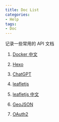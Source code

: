 ```yaml
---
title: Doc List
categories:
- Help
tags:
- Doc
---
```


记录一些常用的 API 文档  

<!-- more -->

1.  [Docker 中文](https://yeasy.gitbook.io/docker_practice/)

2.  [Hexo](https://hexo.io/zh-cn/docs/)

3.  [ChatGPT](https://zhonghui.chat/)

4.  [leafletjs](https://leafletjs.com/index.html)

5.  [leafletjs 中文](https://geekdaxue.co/read/leaflet-cn/v1.9.3-doc)

6.  [GeoJSON](https://datatracker.ietf.org/doc/html/rfc7946#autoid-1)

7.  [OAuth2](https://www.ruanyifeng.com/blog/2019/04/oauth-grant-types.html)
